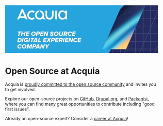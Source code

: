 ![Acquia is the Open Source Digital Experience Company](https://github.com/acquia/.github/blob/main/images/acquia.jpeg)

# Open Source at Acquia

Acquia is [proudly committed to the open source community](https://www.acquia.com/blog/open-source-community-and-culture) and invites you to get involved.

Explore our open-source projects on [GitHub](https://github.com/orgs/acquia/repositories), [Drupal.org](https://www.drupal.org/acquia#projects-supported), and [Packagist](https://packagist.org/users/acquia/), where you can find many great opportunities to contribute including "good first issues".

Already an open-source expert? Consider a [career at Acquia](https://packagist.org/users/acquia/)!

